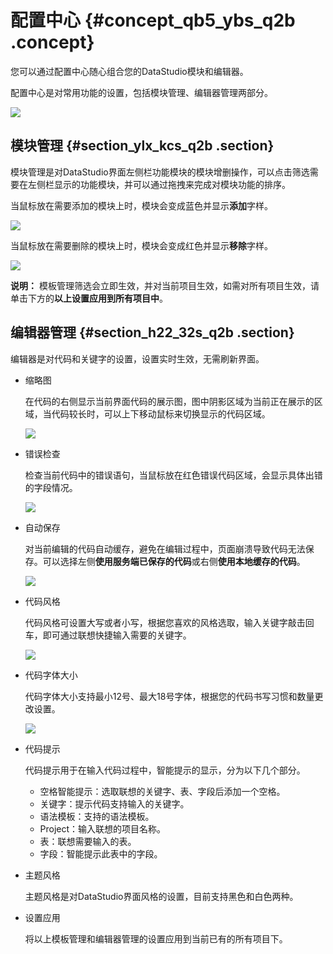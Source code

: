 # 配置中心 {#concept_qb5_ybs_q2b .concept}

您可以通过配置中心随心组合您的DataStudio模块和编辑器。

配置中心是对常用功能的设置，包括模块管理、编辑器管理两部分。

![](http://static-aliyun-doc.oss-cn-hangzhou.aliyuncs.com/assets/img/16337/15414952938272_zh-CN.png)

## 模块管理 {#section_ylx_kcs_q2b .section}

模块管理是对DataStudio界面左侧栏功能模块的模块增删操作，可以点击筛选需要在左侧栏显示的功能模块，并可以通过拖拽来完成对模块功能的排序。

当鼠标放在需要添加的模块上时，模块会变成蓝色并显示**添加**字样。

![](http://static-aliyun-doc.oss-cn-hangzhou.aliyuncs.com/assets/img/16337/15414952938274_zh-CN.png)

当鼠标放在需要删除的模块上时，模块会变成红色并显示**移除**字样。

![](http://static-aliyun-doc.oss-cn-hangzhou.aliyuncs.com/assets/img/16337/15414952938275_zh-CN.png)

**说明：** 模板管理筛选会立即生效，并对当前项目生效，如需对所有项目生效，请单击下方的**以上设置应用到所有项目中**。

## 编辑器管理 {#section_h22_32s_q2b .section}

编辑器是对代码和关键字的设置，设置实时生效，无需刷新界面。

-   缩略图

    在代码的右侧显示当前界面代码的展示图，图中阴影区域为当前正在展示的区域，当代码较长时，可以上下移动鼠标来切换显示的代码区域。

    ![](http://static-aliyun-doc.oss-cn-hangzhou.aliyuncs.com/assets/img/16337/15414952938311_zh-CN.png)

-   错误检查

    检查当前代码中的错误语句，当鼠标放在红色错误代码区域，会显示具体出错的字段情况。

    ![](http://static-aliyun-doc.oss-cn-hangzhou.aliyuncs.com/assets/img/16337/15414952938312_zh-CN.png)

-   自动保存

    对当前编辑的代码自动缓存，避免在编辑过程中，页面崩溃导致代码无法保存。可以选择左侧**使用服务端已保存的代码**或右侧**使用本地缓存的代码**。

    ![](http://static-aliyun-doc.oss-cn-hangzhou.aliyuncs.com/assets/img/16337/15414952938313_zh-CN.png)

-   代码风格

    代码风格可设置大写或者小写，根据您喜欢的风格选取，输入关键字敲击回车，即可通过联想快捷输入需要的关键字。

    ![](http://static-aliyun-doc.oss-cn-hangzhou.aliyuncs.com/assets/img/16337/15414952938364_zh-CN.png)

-   代码字体大小

    代码字体大小支持最小12号、最大18号字体，根据您的代码书写习惯和数量更改设置。

    ![](http://static-aliyun-doc.oss-cn-hangzhou.aliyuncs.com/assets/img/16337/15414952938366_zh-CN.png)

-   代码提示

    代码提示用于在输入代码过程中，智能提示的显示，分为以下几个部分。

    -   空格智能提示：选取联想的关键字、表、字段后添加一个空格。
    -   关键字：提示代码支持输入的关键字。
    -   语法模板：支持的语法模板。
    -   Project：输入联想的项目名称。
    -   表：联想需要输入的表。
    -   字段：智能提示此表中的字段。
-   主题风格

    主题风格是对DataStudio界面风格的设置，目前支持黑色和白色两种。

-   设置应用

    将以上模板管理和编辑器管理的设置应用到当前已有的所有项目下。


